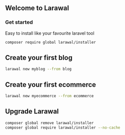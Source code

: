 ## Welcome to Larawal

### Get started

Easy to install like your favourite laravel tool

```bash
composer require global larawal/installer
```

## Create your first blog

```bash
larawal new myblog --from blog
```

## Create your first ecommerce

```bash
larawal new myecommerce --from ecommerce
```

## Upgrade Larawal

```bash
composer global remove larawal/installer
composer global require larawal/installer --no-cache
```
